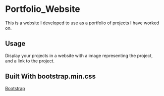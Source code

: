 # Portfolio_Website
This is a website I developed to use as a portfolio of projects I have worked on.

## Usage
Display your projects in a website with a image representing the project, and a link
to the project.

## Built With bootstrap.min.css
 [Bootstrap](http://getbootstrap.com/)